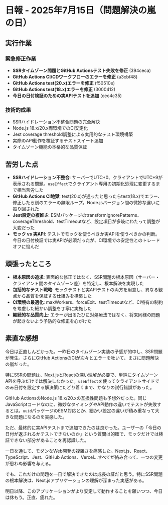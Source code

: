# 日報 - 2025年7月15日（問題解決の嵐の日）

## 実行作業

### 緊急修正作業
- **SSRタイムゾーン問題とGitHub Actionsテスト失敗を修正** (394ceca)
- **GitHub Actions CI/CDワークフローのエラーを修正** (a3cbf48)
- **GitHub Actions test(20.x)エラーを修正** (f50510e)
- **GitHub Actions test(18.x)エラーを修正** (3000412)
- **今日の日付検証のための実APIテストを追加** (cec4c35)

### 技術的成果
- SSRハイドレーション不整合問題の完全解決
- Node.js 18.x/20.x両環境でのCI安定化
- Jest coverage threshold調整による実用的なテスト環境構築
- 実際のAPI動作を検証するテストスイート追加
- タイムゾーン機能の本格的な品質保証

## 苦労した点
- **SSRハイドレーション不整合**: サーバーでUTC+0、クライアントでUTC+9が表示される問題。`useEffect`でクライアント専用の初期化処理に変更するまで相当苦労した
- **GitHub Actions CI地獄**: test(20.x)が通ったと思ったらtest(18.x)でエラー、修正したら別のエラーの無限ループ。Node.jsバージョン間の微妙な違いに振り回された
- **Jest設定の複雑さ**: ESMパッケージのtransformIgnorePatterns、coverageThreshold、testTimeoutなど、設定項目が多岐にわたって調整が大変だった
- **モック vs 実API**: テストでモックを使うべきか実APIを使うべきかの判断。今日の日付検証では実APIが必須だったが、CI環境での安定性とのトレードオフに悩んだ

## 頑張ったところ
- **根本原因の追求**: 表面的な修正ではなく、SSR問題の根本原因（サーバー・クライアント間のタイムゾーン差）を特定し、根本解決を実現した
- **包括的なテスト戦略**: モックテストと実APIテストの両方を用意し、異なる観点から品質を保証する仕組みを構築した
- **CI環境の最適化**: maxWorkers、forceExit、testTimeoutなど、CI特有の制約を考慮した細かい調整を丁寧に実施した
- **継続的な品質向上**: エラーが出るたびに対処療法ではなく、将来同様の問題が起きないよう予防的な修正を心がけた

## 素直な感想
今日は正直しんどかった。一昨日のタイムゾーン実装の予感が的中し、SSR問題が発生。さらにGitHub ActionsのCIが次々とエラーを吐いて、まさに問題解決の嵐だった。

特にSSRの問題は、Next.jsとReactの深い理解が必要で、単純にタイムゾーンAPIを呼ぶだけでは解決しなかった。`useEffect`を使ってクライアントサイドでのみ日付を設定する解決策にたどり着くまで、かなりの試行錯誤があった。

GitHub ActionsのNode.js 18.x/20.xの互換性問題も予想外だった。同じJavaScriptコードなのに、微妙なタイミングやAPI動作の違いでテストが失敗するとは。`uuid`パッケージのESM対応とか、細かい設定の違いが積み重なって大きな問題になるのを実感した。

ただ、最終的に実APIテストまで追加できたのは良かった。ユーザーの「今日の日付が返されるかテストできないのか」という質問は的確で、モックだけでは検証できない部分があることを再認識した。

一日を通して、モダンなWeb開発の複雑さを痛感した。Next.js、React、TypeScript、Jest、GitHub Actions、Vercel...すべてが絡み合って、一つの変更が思わぬ影響を与える。

でも、これだけの問題を一日で解決できたのは成長の証だと思う。特にSSR問題の根本解決は、Next.jsアプリケーションの理解が深まった実感がある。

明日以降、このアプリケーションがより安定して動作することを願いつつ、今日は休もう。正直、疲れた。